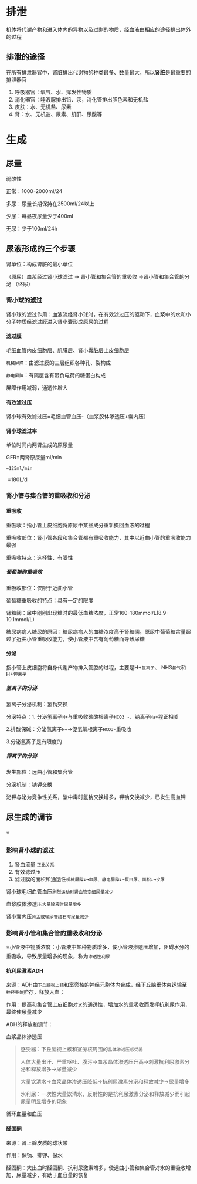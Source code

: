 # 排泄

机体将代谢产物和进入体内的异物以及过剩的物质，经血液由相应的途径排出体外的过程

## 排泄的途径

在所有排泄器官中，肾脏排出代谢物的种类最多、数量最大，所以**肾脏**是最重要的排泄器官

1. 呼吸器官：氧气、水、挥发性物质
2. 消化器官：唾液腺排出铅、汞，消化管排出胆色素和无机盐
3. 皮肤：水、无机盐、尿素
4. 肾：水、无机盐、尿素、肌酐、尿酸等

# 生成

## 尿量

弱酸性

正常：1000-2000ml/24

多尿：尿量长期保持在2500ml/24以上

少尿：每昼夜尿量少于400ml

无尿：少于100ml/24h

## 尿液形成的三个步骤

肾单位：构成肾脏的最小单位

（原尿）血浆经过肾小球滤过 → 肾小管和集合管的重吸收  →肾小管和集合管的分泌    （终尿）

### 肾小球的滤过

肾小球的滤过作用：血液流经肾小球时，在有效滤过压的驱动下，血浆中的水和小分子物质经滤过膜进入肾小囊形成原尿的过程

#### 滤过膜

毛细血管内皮细胞层、肌膜层、肾小囊脏层上皮细胞层

`机械屏障`：由滤过膜的三层组织各种孔、裂构成

`静电屏障`：有隔层含有带负电荷的糖蛋白构成

屏障作用减弱，通透性增大

#### 有效滤过压

肾小球有效滤过压=毛细血管血压-（血浆胶体渗透压+囊内压）

#### 肾小球滤过率

单位时间内两肾生成的原尿量

GFR=两肾原尿量ml/min

 	=125ml/min

​	=180L/d

### 肾小管与集合管的重吸收和分泌

#### 重吸收

重吸收：指小管上皮细胞将原尿中某些成分重新摄回血液的过程

重吸收部位：肾小管各段和集合管都有重吸收能力，其中以近曲小管的重吸收能力最强

重吸收特点：选择性、有限性

##### 葡萄糖的重吸收

重吸收部位：仅限于近曲小管

葡萄糖重吸收的特点：具有一定的限度

肾糖阈：尿中刚刚出现糖时的最低血糖浓度，正常160-180mmol/L(8.9-10.1mmol/L)

糖尿病病人糖尿的原因：糖尿病病人的血糖浓度高于肾糖阈，原尿中葡萄糖含量超过了近曲小管重吸收能力，使小管液中含有葡萄糖而导致尿糖

#### 分泌

指小管上皮细胞将自身代谢产物排入管腔的过程，主要是H+`氢离子`、 NH3`氨气`和H+`钾离子`

##### 氢离子的分泌

氢离子分泌机制：氢钠交换

分泌特点：1. 分泌氢离子`H+`与重吸收碳酸根离子`HCO3 -`、钠离子`Na+`程正相关

2.排酸保碱：分泌氢离子`H+`→促氢氧根离子`HCO3-`重吸收

3.分泌氢离子是有限度的

##### 钾离子的分泌

发生部位：远曲小管和集合管

分泌机制：钠钾交换

泌钾与泌为竞争性关系，酸中毒时氢钠交换增多，钾钠交换减少，已发生高血钾

## 尿生成的调节

:star:

### 影响肾小球的滤过

1. 肾血流量 `正比关系`
2. 有效滤过压
3. 滤过膜的面积和通透性`机械屏障↓→血尿、静电屏障↓→蛋白尿、面积↓→少尿`

肾小球毛细血管血压`剧烈运动时肾血管变细尿量减少`

血浆胶体渗透压`大量输液时尿量增多`

肾小囊内压`肾盂或输尿管结石时尿量减少`

### 影响肾小管和集合管的重吸收和分泌

:star:小管液中物质浓度：小管液中某种物质增多，使小管液渗透压增加，阻碍水分的重吸收，导致尿量增多的现象，称为`渗透性利尿`

#### 抗利尿激素ADH

来源：ADH由`下丘脑视上核`和室旁核的神经元胞体内合成，经下丘脑垂体束运输至`神经垂体`贮存，释放入血；

作用：提高和集合管上皮细胞对`水`的通透性，增加水的重吸收而发挥抗利尿作用，最终使尿量减少

ADH的释放和调节：

血浆晶体渗透压

> 感受器：下丘脑视上核和室旁核周围的`晶体渗透压感受器`
>
> 人体大量出汗、严重呕吐、腹泻→血浆晶体渗透压升高→刺激抗利尿激素分泌和释放增多→尿量减少
>
> 大量饮清水→血浆晶体渗透压降低→抗利尿激素分泌和释放减少→尿量增多
>
> 水利尿：一次性大量饮清水，反射性的是抗利尿激素分泌和释放减少而引起尿量明显增多的现象

循环血量和血压

#### 醛固酮

来源：肾上腺皮质的球状带

作用：保钠、排钾、保水

醛固酮：大出血时醛固酮、抗利尿激素增多，使远曲小管和集合管对水的重吸收增加，尿量减少，有助于血容量的恢复